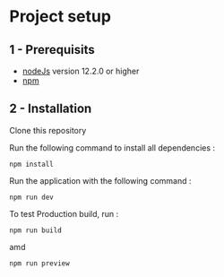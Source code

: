 # Project setup

## 1 - Prerequisits

-   [nodeJs](https://nodejs.org/en) version 12.2.0 or higher
-   [npm](https://www.npmjs.com/)

## 2 - Installation

Clone this repository

Run the following command to install all dependencies :

```
npm install
```

Run the application with the following command :

```
npm run dev
```

To test Production build, run :

```
npm run build
```

amd 

```
npm run preview
```
